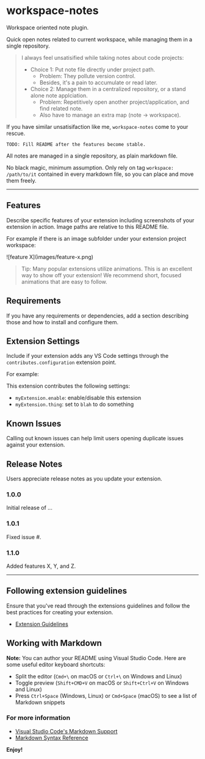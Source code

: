 # workspace-notes

Workspace oriented note plugin.

Quick open notes related to current workspace, while managing them in a single repository.

> I always feel unsatisified while taking notes about code projects:
> 
> - Choice 1: Put note file directly under project path.
>   - Problem: They pollute version control.
>   - Besides, it's a pain to accumulate or read later.
> - Choice 2: Manage them in a centralized repository, or a stand alone note applciation.
>   - Problem: Repetitively open another project/application, and find related note.
>   - Also have to manage an extra map (note -> workspace).

If you have similar unsatisifaction like me, `workspace-notes` come to your rescue.

```
TODO: Fill README after the features become stable.
```

All notes are managed in a single repository, as plain markdown file.

No black magic, minimum assumption. Only rely on tag `workspace: /path/to/it` contained in every markdown file, so you can place and move them freely.

----

## Features

Describe specific features of your extension including screenshots of your extension in action. Image paths are relative to this README file.

For example if there is an image subfolder under your extension project workspace:

\!\[feature X\]\(images/feature-x.png\)

> Tip: Many popular extensions utilize animations. This is an excellent way to show off your extension! We recommend short, focused animations that are easy to follow.

## Requirements

If you have any requirements or dependencies, add a section describing those and how to install and configure them.

## Extension Settings

Include if your extension adds any VS Code settings through the `contributes.configuration` extension point.

For example:

This extension contributes the following settings:

* `myExtension.enable`: enable/disable this extension
* `myExtension.thing`: set to `blah` to do something

## Known Issues

Calling out known issues can help limit users opening duplicate issues against your extension.

## Release Notes

Users appreciate release notes as you update your extension.

### 1.0.0

Initial release of ...

### 1.0.1

Fixed issue #.

### 1.1.0

Added features X, Y, and Z.

-----------------------------------------------------------------------------------------------------------
## Following extension guidelines

Ensure that you've read through the extensions guidelines and follow the best practices for creating your extension.

* [Extension Guidelines](https://code.visualstudio.com/api/references/extension-guidelines)

## Working with Markdown

**Note:** You can author your README using Visual Studio Code.  Here are some useful editor keyboard shortcuts:

* Split the editor (`Cmd+\` on macOS or `Ctrl+\` on Windows and Linux)
* Toggle preview (`Shift+CMD+V` on macOS or `Shift+Ctrl+V` on Windows and Linux)
* Press `Ctrl+Space` (Windows, Linux) or `Cmd+Space` (macOS) to see a list of Markdown snippets

### For more information

* [Visual Studio Code's Markdown Support](http://code.visualstudio.com/docs/languages/markdown)
* [Markdown Syntax Reference](https://help.github.com/articles/markdown-basics/)

**Enjoy!**

